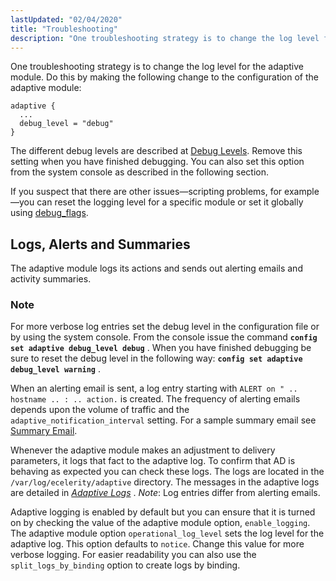 ```yaml
---
lastUpdated: "02/04/2020"
title: "Troubleshooting"
description: "One troubleshooting strategy is to change the log level for the adaptive module Do this by making the following change to the configuration of the adaptive module adaptive debug level debug The different debug levels are described at Debug Levels Remove this setting when you have finished debugging You can..."
---
```



One troubleshooting strategy is to change the log level for the adaptive module. Do this by making the following change to the configuration of the adaptive module:

```
adaptive {
  ...
  debug_level = "debug"
}
```

The different debug levels are described at [Debug Levels](/momentum/3/3-reference/3-reference-conf-ref-debug-flags#conf.ref.debug.levels). Remove this setting when you have finished debugging. You can also set this option from the system console as described in the following section.

If you suspect that there are other issues—scripting problems, for example—you can reset the logging level for a specific module or set it globally using [debug_flags](/momentum/3/3-reference/3-reference-conf-ref-debug-flags).

## <a name="ad.troubleshooting.logs"></a> Logs, Alerts and Summaries

The adaptive module logs its actions and sends out alerting emails and activity summaries.

### Note

For more verbose log entries set the debug level in the configuration file or by using the system console. From the console issue the command **`config set adaptive debug_level debug`**                                . When you have finished debugging be sure to reset the debug level in the following way: **`config set adaptive debug_level warning`**                                  .

When an alerting email is sent, a log entry starting with `ALERT on " .. hostname .. : .. action.` is created. The frequency of alerting emails depends upon the volume of traffic and the `adaptive_notification_interval` setting. For a sample summary email see [Summary Email](/momentum/3/3-reference/3-reference-modules-adaptive#modules.adaptive.sample.email).

Whenever the adaptive module makes an adjustment to delivery parameters, it logs that fact to the adaptive log. To confirm that AD is behaving as expected you can check these logs. The logs are located in the `/var/log/ecelerity/adaptive` directory. The messages in the adaptive logs are detailed in [*Adaptive Logs*](/momentum/3/3-ad/ad-appendix-logs) . *Note*: Log entries differ from alerting emails.

Adaptive logging is enabled by default but you can ensure that it is turned on by checking the value of the adaptive module option, `enable_logging`. The adaptive module option `operational_log_level` sets the log level for the adaptive log. This option defaults to `notice`. Change this value for more verbose logging. For easier readability you can also use the `split_logs_by_binding` option to create logs by binding.